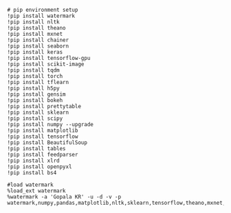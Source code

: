 
    # pip environment setup
    !pip install watermark
    !pip install nltk
    !pip install theano
    !pip install mxnet
    !pip install chainer
    !pip install seaborn
    !pip install keras
    !pip install tensorflow-gpu
    !pip install scikit-image
    !pip install tqdm
    !pip install torch
    !pip install tflearn
    !pip install h5py
    !pip install gensim
    !pip install bokeh
    !pip install prettytable
    !pip install sklearn
    !pip install scipy
    !pip install numpy --upgrade
    !pip install matplotlib
    !pip install tensorflow
    !pip install BeautifulSoup
    !pip install tables 
    !pip install feedparser
    !pip install xlrd
    !pip install openpyxl
    !pip install bs4
      
    #load watermark
    %load_ext watermark
    %watermark -a 'Gopala KR' -u -d -v -p watermark,numpy,pandas,matplotlib,nltk,sklearn,tensorflow,theano,mxnet,chainer,seaborn,keras,tflearn,bokeh,gensim
